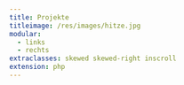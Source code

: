 ```yaml
---
title: Projekte
titleimage: /res/images/hitze.jpg
modular:
  - links
  - rechts
extraclasses: skewed skewed-right inscroll
extension: php
---
```

